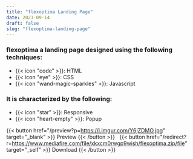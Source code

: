 ```yaml
---
title: "flexoptima Landing Page"
date: 2023-09-14
draft: false
slug: "flexoptima-landing-page"
---
```

### __flexoptima__ a __landing page__ designed using the following techniques:
- {{< icon "code" >}}: HTML
- {{< icon "eye" >}}: CSS
- {{< icon "wand-magic-sparkles" >}}: Javascript  

### It is characterized by the following:
- {{< icon "star" >}}: Responsive
- {{< icon "heart-empty" >}}:  Popup

<!--adsense-->

{{< button href="/preview?p=https://i.imgur.com/Y6jZDMO.jpg" target="_blank" >}}
Preview
{{< /button >}} &nbsp; {{< button href="/redirect?r=https://www.mediafire.com/file/xkxcm0rwgp9wish/flexoptima.zip/file" target="_self" >}}
Download
{{< /button >}}